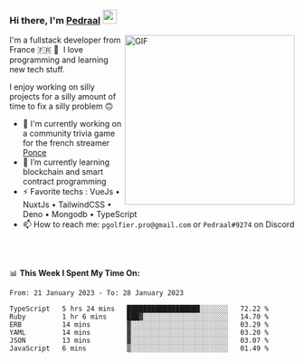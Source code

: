 ### Hi there, I'm <a href="https://pedraal.dev" target="_blank">Pedraal</a> <img src="https://media.giphy.com/media/hvRJCLFzcasrR4ia7z/giphy.gif" width="25px">
<img align="right" alt="GIF" src="https://pedraal.dev/avatar.png" width="300" height="300" />

I'm a fullstack developer from France 🇫🇷 🥖 &nbsp;I love programming and learning new
tech stuff.

I enjoy working on silly projects for a silly amount of time to fix a silly problem 🙃

- 🔭  I'm currently working on a community trivia game for the french streamer <a href="https://twitch.tv/ponce" target="_blank">Ponce</a>
- 🌱 I’m currently learning blockchain and smart contract programming
- ⚡ Favorite techs : VueJs &bull; NuxtJs &bull; TailwindCSS &bull; Deno &bull; Mongodb &bull; TypeScript
- 📫 How to reach me: `pgolfier.pro@gmail.com` or `Pedraal#9274` on Discord

<br>
<br>

📊 **This Week I Spent My Time On:**
<!--START_SECTION:waka-->

```text
From: 21 January 2023 - To: 28 January 2023

TypeScript   5 hrs 24 mins   ██████████████████░░░░░░░   72.22 %
Ruby         1 hr 6 mins     ███▓░░░░░░░░░░░░░░░░░░░░░   14.70 %
ERB          14 mins         ▓░░░░░░░░░░░░░░░░░░░░░░░░   03.29 %
YAML         14 mins         ▓░░░░░░░░░░░░░░░░░░░░░░░░   03.20 %
JSON         13 mins         ▓░░░░░░░░░░░░░░░░░░░░░░░░   03.07 %
JavaScript   6 mins          ▒░░░░░░░░░░░░░░░░░░░░░░░░   01.49 %
```

<!--END_SECTION:waka-->
